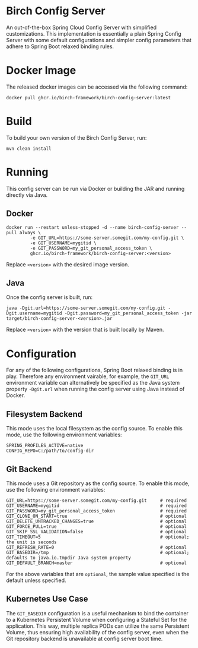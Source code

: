 # Birch Config Server

An out-of-the-box Spring Cloud Config Server with simplified customizations.  This implementation is essentially
a plain Spring Config Server with some default configurations and simpler config parameters that
adhere to Spring Boot relaxed binding rules.

# Docker Image
The released docker images can be accessed via the following command:
```shell
docker pull ghcr.io/birch-framework/birch-config-server:latest
```

# Build
To build your own version of the Birch Config Server, run:
```shell
mvn clean install
```

# Running
This config server can be run via Docker or building the JAR and running directly via Java.

## Docker
```shell
docker run --restart unless-stopped -d --name birch-config-server --pull always \
         -e GIT_URL=https://some-server.somegit.com/my-config.git \
         -e GIT_USERNAME=mygitid \
         -e GIT_PASSWORD=my_git_personal_access_token \
         ghcr.io/birch-framework/birch-config-server:<version>
```
Replace `<version>` with the desired image version.

## Java
Once the config server is built, run:
```shell
java -Dgit.url=https://some-server.somegit.com/my-config.git -Dgit.username=mygitid -Dgit.password=my_git_personal_access_token -jar target/birch-config-server-<version>.jar
```
Replace `<version>` with the version that is built locally by Maven.

# Configuration
For any of the following configurations, Spring Boot relaxed binding is in play.  Therefore any environment vairable,
for example, the `GIT_URL` environment variable can alternatively be specified as the Java system property `-Dgit.url`
when running the config server using Java instead of Docker.

## Filesystem Backend
This mode uses the local filesystem as the config source.  To enable this mode, use the following environment variables:
```shell
SPRING_PROFILES_ACTIVE=native
CONFIG_REPO=C:/path/to/config-dir
```

## Git Backend
This mode uses a Git repository as the config source.  To enable this mode, use the following environment variables:
```shell
GIT_URL=https://some-server.somegit.com/my-config.git     # required
GIT_USERNAME=mygitid                                      # required
GIT_PASSWORD=my_git_personal_access_token                 # required
GIT_CLONE_ON_START=true                                   # optional
GIT_DELETE_UNTRACKED_CHANGES=true                         # optional
GIT_FORCE_PULL=true                                       # optional
GIT_SKIP_SSL_VALIDATION=false                             # optional
GIT_TIMEOUT=5                                             # optional; the unit is seconds
GIT_REFRESH_RATE=0                                        # optional
GIT_BASEDIR=/tmp                                          # optional; defaults to java.io.tmpdir Java system property
GIT_DEFAULT_BRANCH=master                                 # optional
```
For the above variables that are `optional`, the sample value specified is the default unless specified.

## Kubernetes Use Case
The `GIT_BASEDIR` configuration is a useful mechanism to bind the container to a Kubernetes Persistent Volume 
when configuring a Stateful Set for the application.  This way, multiple replica PODs can utilize the same 
Persistent Volume, thus ensuring high availability of the config server, even when the Git repository 
backend is unavailable at config server boot time.
